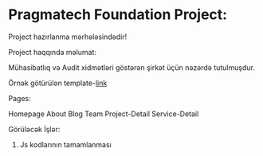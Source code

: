 # Pragmatech Foundation Project:

Project hazırlanma mərhələsindədir!

Project haqqında məlumat:

Mühasibatlıq və Audit xidmətləri göstərən şirkət üçün nəzərdə tutulmuşdur.

Örnək götürülən template-[link](http://specthemes.com/proff/preview/index.html) 

Pages:

Homepage
About
Blog
Team
Project-Detail
Service-Detail

Görüləcək İşlər:

1. Js kodlarının tamamlanması



